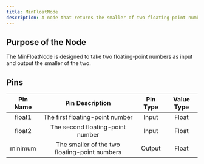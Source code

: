```yaml
---
title: MinFloatNode
description: A node that returns the smaller of two floating-point numbers.
---
```


## Purpose of the Node
The MinFloatNode is designed to take two floating-point numbers as input and output the smaller of the two.

## Pins
| Pin Name | Pin Description | Pin Type | Value Type |
|:----------:|:-------------:|:------:|:------:|
| float1 | The first floating-point number | Input | Float |
| float2 | The second floating-point number | Input | Float |
| minimum | The smaller of the two floating-point numbers | Output | Float |